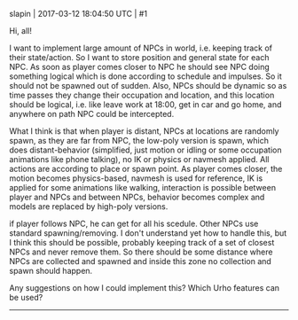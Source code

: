 slapin | 2017-03-12 18:04:50 UTC | #1

Hi, all!

I want to implement large amount of NPCs in world, i.e. keeping track of their state/action.
So I want to store position and general state for each NPC.
As soon as player comes closer to NPC he should see NPC doing something logical which is done according to schedule and impulses. So it should not be spawned out of sudden. Also, NPCs should be dynamic
so as time passes they change their occupation and location, and this location should be logical, i.e.
like leave work at 18:00, get in car and go home, and anywhere on path NPC could be intercepted.

What I think is that when player is distant, NPCs at locations are randomly spawn, as they are far from NPC,
the low-poly version is spawn, which does distant-behavior (simplified, just motion or idling or some
occupation animations like phone talking), no IK or physics or navmesh applied. All actions are according to place or spawn point. As player comes closer, the motion becomes physics-based, navmesh is used for reference, IK is applied for some animations like walking, interaction is possible between player and NPCs and between NPCs, behavior becomes complex and models are replaced by high-poly versions.

if player follows NPC, he can get for all his scedule. Other NPCs use standard spawning/removing.
I don't understand yet how to handle this, but I think this should be possible, probably keeping track of a set of closest NPCs and never remove them. So there should be some distance where NPCs are collected and spawned and inside this zone no collection and spawn should happen.

Any suggestions on how I could implement this? Which Urho features can be used?

-------------------------

